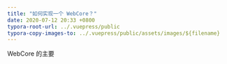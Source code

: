```yaml
---
title: "如何实现一个 WebCore？"
date: 2020-07-12 20:33 +0800
typora-root-url: ../.vuepress/public
typora-copy-images-to: ../.vuepress/public/assets/images/${filename}
---
```


WebCore 的主要
